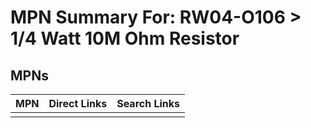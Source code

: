 



# MPN Summary For: RW04-O106 > 1/4 Watt 10M Ohm Resistor

## MPNs
  

|MPN|Direct Links|Search Links|
| :--- | :--- | :--- |
||||
